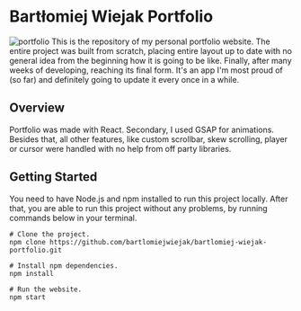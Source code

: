 # Bartłomiej Wiejak Portfolio
![portfolio](https://user-images.githubusercontent.com/63016300/91154058-4e013500-e6c1-11ea-968c-1877b504e4d7.jpg)
This is the repository of my personal portfolio website. The entire project was built from scratch, placing entire layout up to date with no general idea from the beginning how it is going to be like. 
Finally, after many weeks of developing, reaching its final form. It's an app I'm most proud of (so far) and definitely going to update it every once in a while.

## Overview
Portfolio was made with React. Secondary, I used GSAP for animations. Besides that, all other features, like custom scrollbar, skew scrolling, player or cursor were handled with no help from off party libraries.

## Getting Started
You need to have Node.js and npm installed to run this project locally. After that, you are able to run this project without any problems, by running commands below in your terminal.

```
# Clone the project.
npm clone https://github.com/bartlomiejwiejak/bartlomiej-wiejak-portfolio.git

# Install npm dependencies.
npm install

# Run the website.
npm start
```
